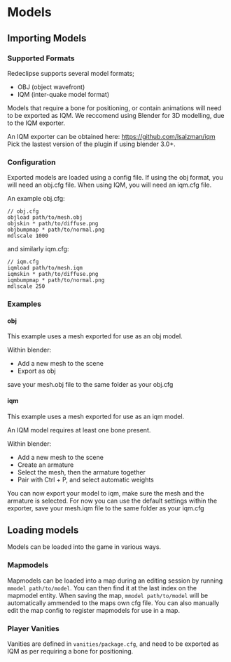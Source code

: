# Models
## Importing Models
### Supported Formats
Redeclipse supports several model formats;
* OBJ (object wavefront)
* IQM (inter-quake model format)

Models that require a bone for positioning, or contain animations will need to be exported as IQM. We reccomend using Blender for 3D modelling, due to the IQM exporter. 

An IQM exporter can be obtained here: https://github.com/lsalzman/iqm
Pick the lastest version of the plugin if using blender 3.0+.

### Configuration
Exported models are loaded using a config file. If using the obj format, you will need an obj.cfg file. When using IQM, you will need an iqm.cfg file.

An example obj.cfg:
```
// obj.cfg
objload path/to/mesh.obj
objskin * path/to/diffuse.png
objbumpmap * path/to/normal.png
mdlscale 1000
```
and similarly iqm.cfg:
```
// iqm.cfg
iqmload path/to/mesh.iqm
iqmskin * path/to/diffuse.png
iqmbumpmap * path/to/normal.png
mdlscale 250
```

### Examples
#### obj
This example uses a mesh exported for use as an obj model. 

Within blender:
* Add a new mesh to the scene
* Export as obj

save your mesh.obj file to the same folder as your obj.cfg

#### iqm
This example uses a mesh exported for use as an iqm model.

An IQM model requires at least one bone present. 

Within blender:
* Add a new mesh to the scene
* Create an armature
* Select the mesh, then the armature together
* Pair with Ctrl + P, and select automatic weights

You can now export your model to iqm, make sure the mesh and the armature is selected. For now you can use the default settings within the exporter, save your mesh.iqm file to the same folder as your iqm.cfg

## Loading models
Models can be loaded into the game in various ways.

### Mapmodels
Mapmodels can be loaded into a map during an editing session by running `mmodel path/to/model`. You can then find it at the last index on the mapmodel entity. When saving the map, `mmodel path/to/model` will be automatically ammended to the maps own cfg file. You can also manually edit the map config to register mapmodels for use in a map.

### Player Vanities
Vanities are defined in `vanities/package.cfg`, and need to be exported as IQM as per requiring a bone for positioning.
